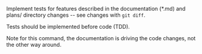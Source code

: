 Implement tests for features described in the documentation (*.md) and plans/ directory changes -- see changes with `git diff`.

Tests should be implemented before code (TDD).

Note for this command, the documentation is driving the code changes, not the other way around.
